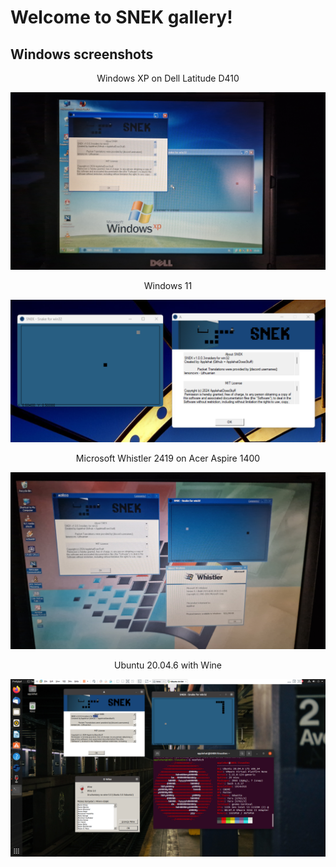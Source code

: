 # Welcome to SNEK gallery!
## Windows screenshots
<div align="center">
  
  Windows XP on Dell Latitude D410
  
  <img width=600 src="images/Dell d410.jpg">

  Windows 11

  <img width=600 src="images/Windows 11.png">

  Microsoft Whistler 2419 on Acer Aspire 1400

  <img width=600 src="images/Whistler.jpg">

  Ubuntu 20.04.6 with Wine
  
  <img width=600 src="images/Ubuntu.png">


</div>



</div>
